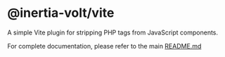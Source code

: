 # @inertia-volt/vite

A simple Vite plugin for stripping PHP tags from JavaScript components.

For complete documentation, please refer to the main [README.md](https://github.com/hijhem/inertia-volt)